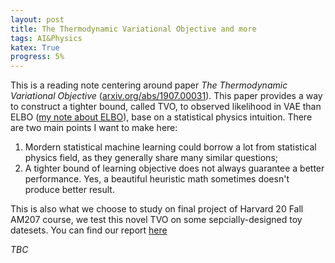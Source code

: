 ```yaml
---
layout: post
title: The Thermodynamic Variational Objective and more
tags: AI&Physics 
katex: True
progress: 5%
---
```

This is a reading note centering around paper *The Thermodynamic Variational Objective* ([arxiv.org/abs/1907.00031](https://arxiv.org/abs/1907.00031)). This paper provides a way to construct a tighter bound, called TVO, to observed likelihood in VAE than ELBO ([my note about ELBO](https://minhuanli.github.io/notes/stat/elbo/)), base on a statistical physics intuition. There are two main points I want to make here: 
1. Mordern statistical machine learning could borrow a lot from statistical physics field, as they generally share many similar questions; 
2. A tighter bound of learning objective does not always guarantee a better performance. Yes, a beautiful heuristic math sometimes doesn't produce better result. 

This is also what we choose to study on final project of Harvard 20 Fall AM207 course, we test this novel TVO on some sepcially-designed toy datesets. You can find our report [here](https://github.com/minhuanli/am207-tvo-project/blob/master/report/finalReport.ipynb)<!--more-->

*TBC*